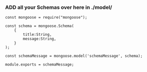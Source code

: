 ### ADD all your Schemas over here in ./model/
```
const mongoose = require("mongoose");

const schema = mongoose.Schema(
    {
        title:String,
        message:String,
    }
);

const schemaMessage = mongoose.model('schemaMessage', schema);

module.exports = schemaMessage;
```